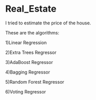 # Real_Estate
I tried to estimate the price of the house.


These are the algorithms:

1)Linear Regression

2)Extra Trees Regressor

3)AdaBoost Regressor

4)Bagging Regressor

5)Random Forest Regressor

6)Voting Regressor
